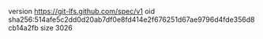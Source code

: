 version https://git-lfs.github.com/spec/v1
oid sha256:514afe5c2dd0d20ab7df0e8fd414e2f676251d67ae9796d4fde356d8cb14a2fb
size 3026
